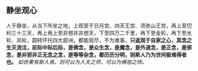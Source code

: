 ## 静坐观心

人于静坐，从当下所坐之地，上观至于日月宫、四天王宫、须弥山王宫，再上至忉利三十三天，再上再上至非想非非想天，下至四万二千里，再下至金轮，再下至水轮、风轮，圆转环托四大部洲，都能观尽，不为难事。**只返观于自家之心，其念之生灭流注，前际中际后际，是佛念，是众生念，是魔念，是外道念，是正念，是邪念，是非邪非正无念之念，是等等杂念，都历历分明，则斯人乃为世间极难得者也。** *如世果有斯人焉，则可以为人天之师，可以为佛祖之师。*


